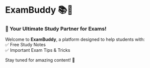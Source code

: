 

# ExamBuddy 📚🎯  
### 📖 Your Ultimate Study Partner for Exams!  

Welcome to **ExamBuddy**, a platform designed to help students with:  
✅ Free Study Notes  
✅ Important Exam Tips & Tricks  


Stay tuned for amazing content! 🚀



